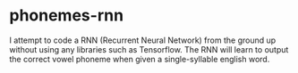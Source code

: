 # phonemes-rnn
I attempt to code a RNN (Recurrent Neural Network) from the ground up without using any libraries such as Tensorflow. The RNN will learn to output the correct vowel phoneme when given a single-syllable english word.

